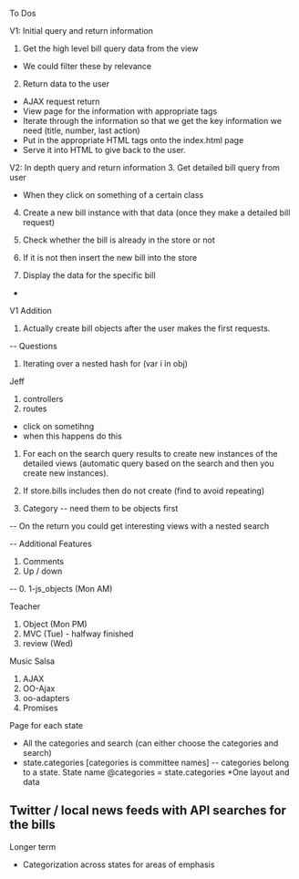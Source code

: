 To Dos

V1: Initial query and return information

1. Get the high level bill query data from the view
- We could filter these by relevance

2. Return data to the user
- AJAX request return
- View page for the information with appropriate tags
- Iterate through the information so that we get the key information we need (title, number, last action)
- Put in the appropriate HTML tags onto the index.html page
- Serve it into HTML to give back to the user.

V2: In depth query and return information
3. Get detailed bill query from user
- When they click on something of a certain class

4. Create a new bill instance with that data (once they make a detailed bill request)

5. Check whether the bill is already in the store or not

6. If it is not then insert the new bill into the store

7. Display the data for the specific bill

-
V1 Addition
1. Actually create bill objects after the user makes the first requests.

 --
 Questions
 1. Iterating over a nested hash
  for (var i in obj)


Jeff
1. controllers
2. routes
- click on sometihng
- when this happens do this


1. For each on the search query results to create new instances of the detailed
   views (automatic query based on the search and then you create new instances).
2. If store.bills includes then do not create (find to avoid repeating)

3. Category -- need them to be objects first

-- On the return you could get interesting views with a nested search

--
Additional Features

1. Comments
2. Up / down

--
0. 1-js_objects (Mon AM)

Teacher
1. Object (Mon PM)
2. MVC (Tue) - halfway finished
3. review (Wed)

Music Salsa
1. AJAX
2. OO-Ajax
3. oo-adapters
4. Promises

Page for each state
- All the categories and search (can either choose the categories and search)
- state.categories [categories is committee names] -- categories belong to a state.
  State name @categories = state.categories
  *One layout and data

Twitter / local news feeds with API searches for the bills
--
Longer term
- Categorization across states for areas of emphasis
